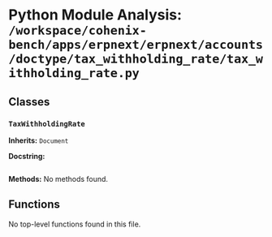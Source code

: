 # Python Module Analysis: `/workspace/cohenix-bench/apps/erpnext/erpnext/accounts/doctype/tax_withholding_rate/tax_withholding_rate.py`

## Classes

### `TaxWithholdingRate`
**Inherits:** `Document`


**Docstring:**
```

```

**Methods:**
No methods found.




## Functions

No top-level functions found in this file.
